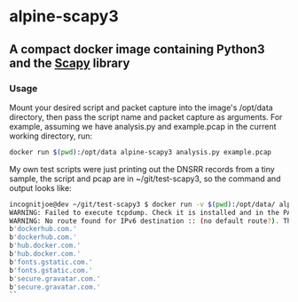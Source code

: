 # alpine-scapy3

## A compact docker image containing Python3 and the [Scapy](http://www.secdev.org/projects/scapy/) library

### Usage

Mount your desired script and packet capture into the image's /opt/data directory, then pass the script name and packet capture as arguments.
For example, assuming we have analysis.py and example.pcap in the current working directory, run:
```bash
docker run $(pwd):/opt/data alpine-scapy3 analysis.py example.pcap
```

My own test scripts were just printing out the DNSRR records from a tiny sample, the script and pcap are in ~/git/test-scapy3, so the command and 
output looks like:
```bash
incognitjoe@dev ~/git/test-scapy3 $ docker run -v $(pwd):/opt/data/ alpine-scapy3 analysis.py example.pcap
WARNING: Failed to execute tcpdump. Check it is installed and in the PATH
WARNING: No route found for IPv6 destination :: (no default route?). This affects only IPv6
b'dockerhub.com.'
b'dockerhub.com.'
b'hub.docker.com.'
b'hub.docker.com.'
b'fonts.gstatic.com.'
b'fonts.gstatic.com.'
b'secure.gravatar.com.'
b'secure.gravatar.com.'
``
